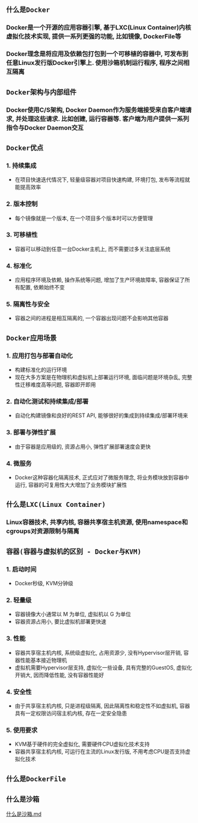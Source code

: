## **`什么是Docker`**

### Docker是一个开源的应用容器引擎, 基于LXC(Linux Container)内核虚拟化技术实现, 提供一系列更强的功能, 比如镜像, DockerFile等
### Docker理念是将应用及依赖包打包到一个可移植的容器中, 可发布到任意Linux发行版Docker引擎上. 使用沙箱机制运行程序, 程序之间相互隔离

## **`Docker架构与内部组件`**
### Docker使用C/S架构, Docker Daemon作为服务端接受来自客户端请求, 并处理这些请求. 比如创建, 运行容器等. 客户端为用户提供一系列指令与Docker Daemon交互

## **`Docker优点`**
### 1. 持续集成
* 在项目快速迭代情况下, 轻量级容器对项目快速构建, 环境打包, 发布等流程就能提高效率
### 2. 版本控制
* 每个镜像就是一个版本, 在一个项目多个版本时可以方便管理
### 3. 可移植性
* 容器可以移动到任意一台Docker主机上, 而不需要过多关注底层系统
### 4. 标准化
* 应用程序环境及依赖, 操作系统等问题, 增加了生产环境故障率, 容器保证了所有配置, 依赖始终不变
### 5. 隔离性与安全
* 容器之间的进程是相互隔离的, 一个容器出现问题不会影响其他容器

## **`Docker应用场景`**
### 1. 应用打包与部署自动化
* 构建标准化的运行环境
* 现在大多方案是在物理机和虚拟机上部署运行环境, 面临问题是环境杂乱, 完整性迁移难度高等问题, 容器即开即用
### 2. 自动化测试和持续集成/部署
* 自动化构建镜像和良好的REST API, 能够很好的集成到持续集成/部署环境来
### 3. 部署与弹性扩展
* 由于容器是应用级的, 资源占用小, 弹性扩展部署速度会更快
### 4. 微服务
* Docker这种容器化隔离技术, 正式应对了微服务理念, 将业务模块放到容器中运行, 容器的可复用性大大增加了业务模块扩展性

## **`什么是LXC(Linux Container)`**
### Linux容器技术, 共享内核, 容器共享宿主机资源, 使用namespace和cgroups对资源限制与隔离


## **`容器(容器与虚拟机的区别 - Docker与KVM)`**
### 1. 启动时间
* Docker秒级, KVM分钟级
### 2. 轻量级
* 容器镜像大小通常以 M 为单位, 虚拟机以 G 为单位
* 容器资源占用小, 要比虚拟机部署更快速
### 3. 性能
* 容器共享宿主机内核, 系统级虚拟化, 占用资源少, 没有Hypervisor层开销, 容器性能基本接近物理机
* 虚拟机需要Hypervisor层支持, 虚拟化一些设备, 具有完整的GuestOS, 虚拟化开销大, 因而降低性能, 没有容器性能好
### 4. 安全性
* 由于共享宿主机内核, 只是进程级隔离, 因此隔离性和稳定性不如虚拟机, 容器具有一定权限访问宿主机内核, 存在一定安全隐患
### 5. 使用要求
* KVM基于硬件的完全虚拟化, 需要硬件CPU虚拟化技术支持
* 容器共享宿主机内核, 可运行在主流的Linux发行版, 不用考虑CPU是否支持虚拟化技术

## **`什么是DockerFile`**

## **`什么是沙箱`**
[什么是沙箱.md](./沙箱.md)